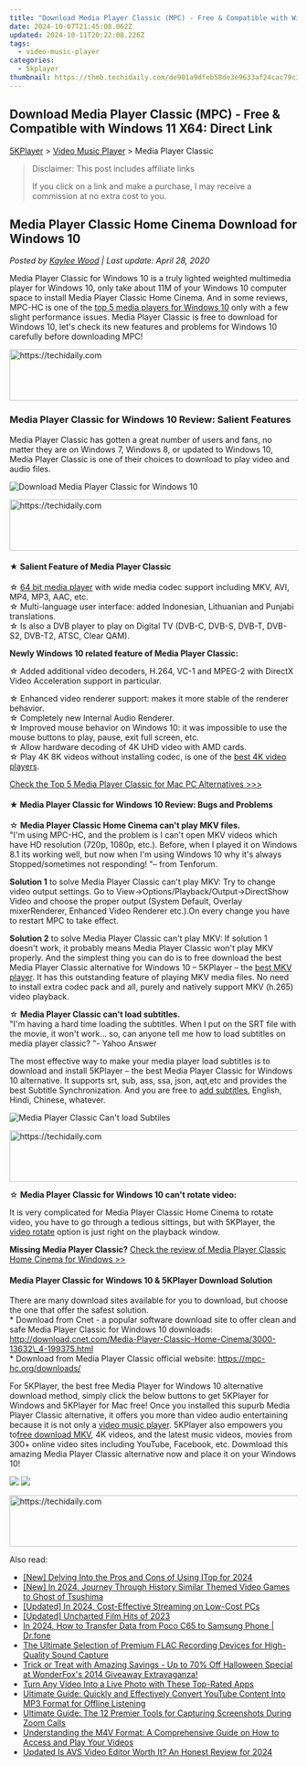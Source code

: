 ```yaml
---
title: "Download Media Player Classic (MPC) - Free & Compatible with Windows 11 X64: Direct Link"
date: 2024-10-07T21:45:08.062Z
updated: 2024-10-11T20:22:08.226Z
tags:
  - video-music-player
categories:
  - 5kplayer
thumbnail: https://thmb.techidaily.com/de901a9dfeb58de3e9633af24cac79c38827e6567ccf0cdebe9976885fce2e39.png
---
```


## Download Media Player Classic (MPC) - Free & Compatible with Windows 11 X64: Direct Link

[5KPlayer](https://tools.techidaily.com/5kplayer/products/) \> [Video Music Player](https://tools.techidaily.com/5kplayer/video-music-player/) \> Media Player Classic 

>  Disclaimer: This post includes affiliate links
>
>  If you click on a link and make a purchase, I may receive a commission at no extra cost to you.
>

## Media Player Classic Home Cinema Download for Windows 10

 _Posted by [Kaylee Wood](https://www.quora.com/profile/Amanda-Hu-21) | Last update: April 28, 2020_

Media Player Classic for Windows 10 is a truly lighted weighted multimedia player for Windows 10, only take about 11M of your Windows 10 computer space to install Media Player Classic Home Cinema. And in some reviews, MPC-HC is one of the [top 5 media players for Windows 10](https://tools.techidaily.com/5kplayer/video-music-player/) only with a few slight performance issues. Media Player Classic is free to download for Windows 10, let's check its new features and problems for Windows 10 carefully before downloading MPC! 

<!-- affiliate ads begin -->
<a href="https://appsumo.8odi.net/c/5597632/2094419/7443" target="_top" id="2094419">
  <img src="//a.impactradius-go.com/display-ad/7443-2094419" border="0" alt="https://techidaily.com" width="728" height="90"/>
</a>
<img height="0" width="0" src="https://appsumo.8odi.net/i/5597632/2094419/7443" style="position:absolute;visibility:hidden;" border="0" />
<!-- affiliate ads end -->

### Media Player Classic for Windows 10 Review: Salient Features

Media Player Classic has gotten a great number of users and fans, no matter they are on Windows 7, Windows 8, or updated to Windows 10, Media Player Classic is one of their choices to download to play video and audio files. 

![Download Media Player Classic for Windows 10](https://www.5kplayer.com/video-music-player/img/media-player-classic-download.jpg)

<!-- affiliate ads begin -->
<a href="https://appsumo.8odi.net/c/5597632/2094480/7443" target="_top" id="2094480">
  <img src="//a.impactradius-go.com/display-ad/7443-2094480" border="0" alt="https://techidaily.com" width="728" height="90"/>
</a>
<img height="0" width="0" src="https://appsumo.8odi.net/i/5597632/2094480/7443" style="position:absolute;visibility:hidden;" border="0" />
<!-- affiliate ads end -->

#### **★ Salient Feature of Media Player Classic**

☆ [64 bit media player](https://tools.techidaily.com/5kplayer/video-music-player/) with wide media codec support including MKV, AVI, MP4, MP3, AAC, etc.  
 ☆ Multi-language user interface: added Indonesian, Lithuanian and Punjabi translations.   
 ☆ Is also a DVB player to play on Digital TV (DVB-C, DVB-S, DVB-T, DVB-S2, DVB-T2, ATSC, Clear QAM). 

**Newly Windows 10 related feature of Media Player Classic:** 

☆ Added additional video decoders, H.264, VC-1 and MPEG-2 with DirectX Video Acceleration support in particular.

 ☆ Enhanced video renderer support: makes it more stable of the renderer behavior.   
 ☆ Completely new Internal Audio Renderer.   
 ☆ Improved mouse behavior on Windows 10: it was impossible to use the mouse buttons to play, pause, exit full screen, etc.  
 ☆ Allow hardware decoding of 4K UHD video with AMD cards.  
 ☆ Play 4K 8K videos without installing codec, is one of the [best 4K video players](https://tools.techidaily.com/5kplayer/video-music-player/).

[Check the Top 5 Media Player Classic for Mac PC Alternatives >>>](https://tools.techidaily.com/5kplayer/video-music-player/)

#### **★ Media Player Classic for Windows 10 Review: Bugs and Problems**

☆ **Media Player Classic Home Cinema can't play MKV files.**   
 "I'm using MPC-HC, and the problem is I can't open MKV videos which have HD resolution (720p, 1080p, etc.). Before, when I played it on Windows 8.1 its working well, but now when I'm using Windows 10 why it's always Stopped/sometimes not responding! "– from Tenforum.

**Solution 1** to solve Media Player Classic can't play MKV: Try to change video output settings. Go to View->Options/Playback/Output->DirectShow Video and choose the proper output (System Default, Overlay mixerRenderer, Enhanced Video Renderer etc.).On every change you have to restart MPC to take effect.

**Solution 2** to solve Media Player Classic can't play MKV: If solution 1 doesn't work, it probably means Media Player Classic won't play MKV properly. And the simplest thing you can do is to free download the best Media Player Classic alternative for Windows 10 – 5KPlayer – the [best MKV player](https://tools.techidaily.com/5kplayer/video-music-player/). It has this outstanding feature of playing MKV media files. No need to install extra codec pack and all, purely and natively support MKV (h.265) video playback. 

☆   **Media Player Classic can't load subtitles.**   
"I'm having a hard time loading the subtitles. When I put on the SRT file with the movie, it won't work... so, can anyone tell me how to load subtitles on media player classic? "- Yahoo Answer

The most effective way to make your media player load subtitles is to download and install 5KPlayer – the best Media Player Classic for Windows 10 alternative. It supports srt, sub, ass, ssa, json, aqt,etc and provides the best Subtitle Synchronization. And you are free to [add subtitles](https://tools.techidaily.com/5kplayer/video-music-player/), English, Hindi, Chinese, whatever. 

![Media Player Classic Can't load Subtiles](https://www.5kplayer.com/video-music-player/img/how-to-add-subtitles-1208.jpg) 

<!-- affiliate ads begin -->
<a href="https://ephamedtechinc.pxf.io/c/5597632/2136623/26400" target="_top" id="2136623">
  <img src="//a.impactradius-go.com/display-ad/26400-2136623" border="0" alt="https://techidaily.com" width="728" height="90"/>
</a>
<img height="0" width="0" src="https://ephamedtechinc.pxf.io/i/5597632/2136623/26400" style="position:absolute;visibility:hidden;" border="0" />
<!-- affiliate ads end -->

☆ **Media Player Classic for Windows 10 can't rotate video:** 

It is very complicated for Media Player Classic Home Cinema to rotate video, you have to go through a tedious sittings, but with 5KPlayer, the [video rotate](https://tools.techidaily.com/5kplayer/video-music-player/) option is just right on the playback window. 

**Missing Media Player Classic?** [Check the review of Media Player Classic Home Cinema for Windows >>](https://tools.techidaily.com/5kplayer/video-music-player/)

####   **Media Player Classic for Windows 10 & 5KPlayer Download Solution**

There are many download sites available for you to download, but choose the one that offer the safest solution.  
 \* Download from Cnet - a popular software download site to offer clean and safe Media Player Classic for Windows 10 downloads: http://download.cnet.com/Media-Player-Classic-Home-Cinema/3000-13632\_4-199375.html  
 \* Download from Media Player Classic official website: https://mpc-hc.org/downloads/

For 5KPlayer, the best free Media Player for Windows 10 alternative download method, simply click the below buttons to get 5KPlayer for Windows and 5KPlayer for Mac free! Once you installed this supurb Media Player Classic alternative, it offers you more than video audio entertaining because it is not only a [video music player](https://tools.techidaily.com/5kplayer/video-music-player/). 5KPlayer also empowers you to[free download MKV](https://tools.techidaily.com/5kplayer/youtube-download/), 4K videos, and the latest music videos, movies from 300+ online video sites including YouTube, Facebook, etc. Dowmload this amazing Media Player Classic alternative now and place it on your Windows 10!

[![](https://www.5kplayer.com/video-music-player/../button/freedownwhitewin.png)](https://tools.techidaily.com/5kplayer/products/) [![](https://www.5kplayer.com/video-music-player/../button/freedownbackmac.png)](https://tools.techidaily.com/5kplayer/products/)

<!-- affiliate ads begin -->
<a href="https://jalbum-affiliate-program.sjv.io/c/5597632/1838960/17916" target="_top" id="1838960">
  <img src="//a.impactradius-go.com/display-ad/17916-1838960" border="0" alt="https://techidaily.com" width="728" height="90"/>
</a>
<img height="0" width="0" src="https://jalbum-affiliate-program.sjv.io/i/5597632/1838960/17916" style="position:absolute;visibility:hidden;" border="0" />
<!-- affiliate ads end -->

<ins class="adsbygoogle"
     style="display:block"
     data-ad-format="autorelaxed"
     data-ad-client="ca-pub-7571918770474297"
     data-ad-slot="1223367746"></ins>

<ins class="adsbygoogle"
     style="display:block"
     data-ad-client="ca-pub-7571918770474297"
     data-ad-slot="8358498916"
     data-ad-format="auto"
     data-full-width-responsive="true"></ins>

<span class="atpl-alsoreadstyle">Also read:</span>
<div><ul>
<li><a href="https://screen-sharing-recording.techidaily.com/new-delving-into-the-pros-and-cons-of-using-itop-for-2024/"><u>[New] Delving Into the Pros and Cons of Using ITop for 2024</u></a></li>
<li><a href="https://screen-recording.techidaily.com/new-in-2024-journey-through-history-similar-themed-video-games-to-ghost-of-tsushima/"><u>[New] In 2024, Journey Through History Similar Themed Video Games to Ghost of Tsushima</u></a></li>
<li><a href="https://screen-video-capture.techidaily.com/updated-in-2024-cost-effective-streaming-on-low-cost-pcs/"><u>[Updated] In 2024, Cost-Effective Streaming on Low-Cost PCs</u></a></li>
<li><a href="https://facebook-record-videos.techidaily.com/updated-uncharted-film-hits-of-2023/"><u>[Updated] Uncharted Film Hits of 2023</u></a></li>
<li><a href="https://android-transfer.techidaily.com/in-2024-how-to-transfer-data-from-poco-c65-to-samsung-phone-drfone-by-drfone-transfer-from-android-transfer-from-android/"><u>In 2024, How to Transfer Data from Poco C65 to Samsung Phone | Dr.fone</u></a></li>
<li><a href="https://video-ai-editor.techidaily.com/the-ultimate-selection-of-premium-flac-recording-devices-for-high-quality-sound-capture/"><u>The Ultimate Selection of Premium FLAC Recording Devices for High-Quality Sound Capture</u></a></li>
<li><a href="https://video-ai-editor.techidaily.com/trick-or-treat-with-amazing-savings-up-to-70-off-halloween-special-at-wonderfoxs-2014-giveaway-extravaganza/"><u>Trick or Treat with Amazing Savings - Up to 70% Off Halloween Special at WonderFox's 2014 Giveaway Extravaganza!</u></a></li>
<li><a href="https://smart-video-creator.techidaily.com/turn-any-video-into-a-live-photo-with-these-top-rated-apps/"><u>Turn Any Video Into a Live Photo with These Top-Rated Apps</u></a></li>
<li><a href="https://video-ai-editor.techidaily.com/ultimate-guide-quickly-and-effectively-convert-youtube-content-into-mp3-format-for-offline-listening/"><u>Ultimate Guide: Quickly and Effectively Convert YouTube Content Into MP3 Format for Offline Listening</u></a></li>
<li><a href="https://video-ai-editor.techidaily.com/ultimate-guide-the-12-premier-tools-for-capturing-screenshots-during-zoom-calls/"><u>Ultimate Guide: The 12 Premier Tools for Capturing Screenshots During Zoom Calls</u></a></li>
<li><a href="https://video-ai-editor.techidaily.com/understanding-the-m4v-format-a-comprehensive-guide-on-how-to-access-and-play-your-videos/"><u>Understanding the M4V Format: A Comprehensive Guide on How to Access and Play Your Videos</u></a></li>
<li><a href="https://ai-video-tools.techidaily.com/updated-is-avs-video-editor-worth-it-an-honest-review-for-2024/"><u>Updated Is AVS Video Editor Worth It? An Honest Review for 2024</u></a></li>
</ul></div>

